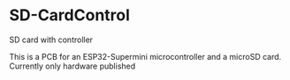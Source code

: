 # SD-CardControl
SD card with controller   

This is a PCB for an ESP32-Supermini microcontroller and a microSD card.
Currently only hardware published    
